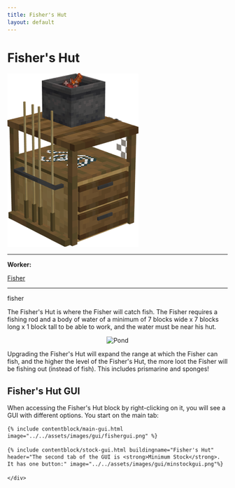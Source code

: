 ```yaml
---
title: Fisher's Hut
layout: default
---
```

# Fisher's Hut

<div class="infobox box text-center">
    <img src="../../assets/images/buildings/fisher.png" alt="Fisher's Hut" />
    <hr />
    <div class="row section-text text-left">
        <div class="col">
        <p><strong>Worker:</strong></p>
        </div>
        <div class="col">
        <p><a href="../workers/fisher">Fisher</a></p>
        </div>
    </div>
    <hr />
    <recipe>fisher</recipe>
</div>

The Fisher's Hut is where the Fisher will catch fish. The Fisher requires a fishing rod and a body of water of a minimum of 7 blocks wide x 7 blocks long x 1 block tall to be able to work, and the water must be near his hut.

<p style="text-align:center;"><img src="../../assets/images/misc/pond.png" alt="Pond"></p>

Upgrading the Fisher's Hut will expand the range at which the Fisher can fish, and the higher the level of the Fisher's Hut, the more loot the Fisher will be fishing out (instead of fish). This includes prismarine and sponges!

## Fisher's Hut GUI

<div class="row">
<div class="col">
When accessing the Fisher's Hut block by right-clicking on it, you will see a GUI with different options. You start on the main tab:

    {% include contentblock/main-gui.html image="../../assets/images/gui/fishergui.png" %}

    {% include contentblock/stock-gui.html buildingname="Fisher's Hut" header="The second tab of the GUI is <strong>Minimum Stock</strong>. It has one button:" image="../../assets/images/gui/minstockgui.png"%}

    </div>
</div>

